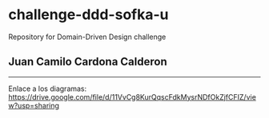 # challenge-ddd-sofka-u
Repository for Domain-Driven Design challenge

## Juan Camilo Cardona Calderon

---

Enlace a los diagramas: https://drive.google.com/file/d/11VvCg8KurQqscFdkMysrNDfOkZjfCFIZ/view?usp=sharing

